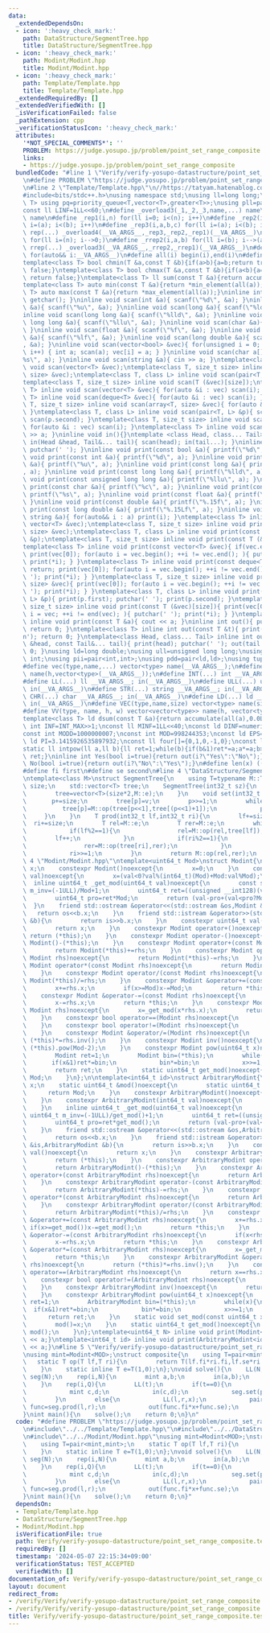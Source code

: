 ```yaml
---
data:
  _extendedDependsOn:
  - icon: ':heavy_check_mark:'
    path: DataStructure/SegmentTree.hpp
    title: DataStructure/SegmentTree.hpp
  - icon: ':heavy_check_mark:'
    path: Modint/Modint.hpp
    title: Modint/Modint.hpp
  - icon: ':heavy_check_mark:'
    path: Template/Template.hpp
    title: Template/Template.hpp
  _extendedRequiredBy: []
  _extendedVerifiedWith: []
  _isVerificationFailed: false
  _pathExtension: cpp
  _verificationStatusIcon: ':heavy_check_mark:'
  attributes:
    '*NOT_SPECIAL_COMMENTS*': ''
    PROBLEM: https://judge.yosupo.jp/problem/point_set_range_composite
    links:
    - https://judge.yosupo.jp/problem/point_set_range_composite
  bundledCode: "#line 1 \"Verify/verify-yosupo-datastructure/point_set_range_composite.test.cpp\"\
    \n#define PROBLEM \"https://judge.yosupo.jp/problem/point_set_range_composite\"\
    \n#line 2 \"Template/Template.hpp\"\n//https://tatyam.hatenablog.com/entry/2019/12/15/003634\n\
    #include<bits/stdc++.h>\nusing namespace std;\nusing ll=long long;\ntemplate<class\
    \ T> using pq=priority_queue<T,vector<T>,greater<T>>;\nusing pll=pair<ll,ll>;\n\
    const ll LINF=1LL<<60;\n#define _overload3(_1,_2,_3,name,...) name\n#define _overload4(_1,_2,_3,_4,name,...)\
    \ name\n#define _rep1(i,n) for(ll i=0; i<(n); i++)\n#define _rep2(i,a,b) for(ll\
    \ i=(a); i<(b); i++)\n#define _rep3(i,a,b,c) for(ll i=(a); i<(b); i+=(c))\n#define\
    \ rep(...) _overload4(__VA_ARGS__,_rep3,_rep2,_rep1)(__VA_ARGS__)\n#define _rrep1(i,n)\
    \ for(ll i=(n); i-->0;)\n#define _rrep2(i,a,b) for(ll i=(b); i-->(a);)\n#define\
    \ rrep(...) _overload3(__VA_ARGS__,_rrep2,_rrep1)(__VA_ARGS__)\n#define each(i,...)\
    \ for(auto&& i:__VA_ARGS__)\n#define all(i) begin(i),end(i)\n#define rall(i) rbegin(i),rend(i)\n\
    template<class T> bool chmin(T &a,const T &b){if(a>b){a=b;return true;}else return\
    \ false;}\ntemplate<class T> bool chmax(T &a,const T &b){if(a<b){a=b;return true;}else\
    \ return false;}\ntemplate<class T> ll sum(const T &a){return accumulate(all(a),0LL);}\n\
    template<class T> auto min(const T &a){return *min_element(all(a));}\ntemplate<class\
    \ T> auto max(const T &a){return *max_element(all(a));}\ninline int scan(){ return\
    \ getchar(); }\ninline void scan(int &a){ scanf(\"%d\", &a); }\ninline void scan(unsigned\
    \ &a){ scanf(\"%u\", &a); }\ninline void scan(long &a){ scanf(\"%ld\", &a); }\n\
    inline void scan(long long &a){ scanf(\"%lld\", &a); }\ninline void scan(unsigned\
    \ long long &a){ scanf(\"%llu\", &a); }\ninline void scan(char &a){ cin >> a;\
    \ }\ninline void scan(float &a){ scanf(\"%f\", &a); }\ninline void scan(double\
    \ &a){ scanf(\"%lf\", &a); }\ninline void scan(long double &a){ scanf(\"%Lf\"\
    , &a); }\ninline void scan(vector<bool> &vec){ for(unsigned i = 0; i < vec.size();\
    \ i++) { int a; scan(a); vec[i] = a; } }\ninline void scan(char a[]){ scanf(\"\
    %s\", a); }\ninline void scan(string &a){ cin >> a; }\ntemplate<class T> inline\
    \ void scan(vector<T> &vec);\ntemplate<class T, size_t size> inline void scan(array<T,\
    \ size> &vec);\ntemplate<class T, class L> inline void scan(pair<T, L> &p);\n\
    template<class T, size_t size> inline void scan(T (&vec)[size]);\ntemplate<class\
    \ T> inline void scan(vector<T> &vec){ for(auto &i : vec) scan(i); }\ntemplate<class\
    \ T> inline void scan(deque<T> &vec){ for(auto &i : vec) scan(i); }\ntemplate<class\
    \ T, size_t size> inline void scan(array<T, size> &vec){ for(auto &i : vec) scan(i);\
    \ }\ntemplate<class T, class L> inline void scan(pair<T, L> &p){ scan(p.first);\
    \ scan(p.second); }\ntemplate<class T, size_t size> inline void scan(T (&vec)[size]){\
    \ for(auto &i : vec) scan(i); }\ntemplate<class T> inline void scan(T &a){ cin\
    \ >> a; }\ninline void in(){}\ntemplate <class Head, class... Tail> inline void\
    \ in(Head &head, Tail&... tail){ scan(head); in(tail...); }\ninline void print(){\
    \ putchar(' '); }\ninline void print(const bool &a){ printf(\"%d\", a); }\ninline\
    \ void print(const int &a){ printf(\"%d\", a); }\ninline void print(const unsigned\
    \ &a){ printf(\"%u\", a); }\ninline void print(const long &a){ printf(\"%ld\"\
    , a); }\ninline void print(const long long &a){ printf(\"%lld\", a); }\ninline\
    \ void print(const unsigned long long &a){ printf(\"%llu\", a); }\ninline void\
    \ print(const char &a){ printf(\"%c\", a); }\ninline void print(const char a[]){\
    \ printf(\"%s\", a); }\ninline void print(const float &a){ printf(\"%.15f\", a);\
    \ }\ninline void print(const double &a){ printf(\"%.15f\", a); }\ninline void\
    \ print(const long double &a){ printf(\"%.15Lf\", a); }\ninline void print(const\
    \ string &a){ for(auto&& i : a) print(i); }\ntemplate<class T> inline void print(const\
    \ vector<T> &vec);\ntemplate<class T, size_t size> inline void print(const array<T,\
    \ size> &vec);\ntemplate<class T, class L> inline void print(const pair<T, L>\
    \ &p);\ntemplate<class T, size_t size> inline void print(const T (&vec)[size]);\n\
    template<class T> inline void print(const vector<T> &vec){ if(vec.empty()) return;\
    \ print(vec[0]); for(auto i = vec.begin(); ++i != vec.end(); ){ putchar(' ');\
    \ print(*i); } }\ntemplate<class T> inline void print(const deque<T> &vec){ if(vec.empty())\
    \ return; print(vec[0]); for(auto i = vec.begin(); ++i != vec.end(); ){ putchar('\
    \ '); print(*i); } }\ntemplate<class T, size_t size> inline void print(const array<T,\
    \ size> &vec){ print(vec[0]); for(auto i = vec.begin(); ++i != vec.end(); ){ putchar('\
    \ '); print(*i); } }\ntemplate<class T, class L> inline void print(const pair<T,\
    \ L> &p){ print(p.first); putchar(' '); print(p.second); }\ntemplate<class T,\
    \ size_t size> inline void print(const T (&vec)[size]){ print(vec[0]); for(auto\
    \ i = vec; ++i != end(vec); ){ putchar(' '); print(*i); } }\ntemplate<class T>\
    \ inline void print(const T &a){ cout << a; }\ninline int out(){ putchar('\\n');\
    \ return 0; }\ntemplate<class T> inline int out(const T &t){ print(t); putchar('\\\
    n'); return 0; }\ntemplate<class Head, class... Tail> inline int out(const Head\
    \ &head, const Tail&... tail){ print(head); putchar(' '); out(tail...); return\
    \ 0; }\nusing ld=long double;\nusing ull=unsigned long long;\nusing uint=unsigned\
    \ int;\nusing pii=pair<int,int>;\nusing pdd=pair<ld,ld>;\nusing tuplis=array<ll,3>;\n\
    #define vec(type,name,...) vector<type> name(__VA_ARGS__);\n#define vv(type,name,h,...)vector<vector<type>>\
    \ name(h,vector<type>(__VA_ARGS__));\n#define INT(...) int __VA_ARGS__; in(__VA_ARGS__)\n\
    #define LL(...) ll __VA_ARGS__; in(__VA_ARGS__)\n#define ULL(...) ull __VA_ARGS__;\
    \ in(__VA_ARGS__)\n#define STR(...) string __VA_ARGS__; in(__VA_ARGS__)\n#define\
    \ CHR(...) char __VA_ARGS__; in(__VA_ARGS__)\n#define LD(...) ld __VA_ARGS__;\
    \ in(__VA_ARGS__)\n#define VEC(type,name,size) vector<type> name(size); in(name)\n\
    #define VV(type, name, h, w) vector<vector<type>> name(h, vector<type>(w)); in(name)\n\
    template<class T> ld dsum(const T &a){return accumulate(all(a),0.0L);}\nconst\
    \ int INF=INT_MAX>>1;\nconst ll MINF=1LL<<40;\nconst ld DINF=numeric_limits<ld>::infinity();\n\
    const int MODD=1000000007;\nconst int MOD=998244353;\nconst ld EPS=1e-9;\nconst\
    \ ld PI=3.1415926535897932;\nconst ll four[]={0,1,0,-1,0};\nconst ll eight[]={0,1,1,0,-1,-1,1,-1,0};\n\
    static ll intpow(ll a,ll b){ll ret=1;while(b){if(b&1)ret*=a;a*=a;b>>=1;}return\
    \ ret;}\ninline int Yes(bool i=true){return out(i?\"Yes\":\"No\");}\ninline int\
    \ No(bool i=true){return out(i?\"No\":\"Yes\");}\n#define len(x) ((int)(x).size())\n\
    #define fi first\n#define se second\n#line 4 \"DataStructure/SegmentTree.hpp\"\
    \ntemplate<class M>\nstruct SegmentTree{\n    using T=typename M::T;\n    int32_t\
    \ size;\n    std::vector<T> tree;\n    SegmentTree(int32_t sz){\n        size=sz;\n\
    \        tree=vector<T>(size*2,M::e);\n    }\n    void set(int32_t p,T v){\n \
    \       p+=size;\n        tree[p]=v;\n        p>>=1;\n        while(p>0){\n  \
    \          tree[p]=M::op(tree[p<<1],tree[(p<<1)+1]);\n            p>>=1;\n   \
    \     }\n    }\n    T prod(int32_t lf,int32_t ri){\n        lf+=size;\n      \
    \  ri+=size;\n        T rel=M::e;\n        T rer=M::e;\n        while(lf<ri){\n\
    \            if(lf%2==1){\n                rel=M::op(rel,tree[lf]);\n        \
    \        lf++;\n            }\n            if(ri%2==1){\n                ri--;\n\
    \                rer=M::op(tree[ri],rer);\n            }\n            lf>>=1;\n\
    \            ri>>=1;\n        }\n        return M::op(rel,rer);\n    }\n};\n#line\
    \ 4 \"Modint/Modint.hpp\"\ntemplate<uint64_t Mod>\nstruct Modint{\n    uint64_t\
    \ x;\n    constexpr Modint()noexcept{\n        x=0;\n    }\n    constexpr Modint(int64_t\
    \ val)noexcept{\n        x=(val<0?val%(int64_t)(Mod)+Mod:val%Mod);\n    }\n  \
    \  inline uint64_t _get_mod(uint64_t val)noexcept{\n        const static uint64_t\
    \ m_inv=(-1ULL)/Mod+1;\n        uint64_t ret=((unsigned __int128)(val)*m_inv)>>64;\n\
    \        uint64_t pro=ret*Mod;\n        return (val-pro+(val<pro?Mod:0));\n  \
    \  }\n    friend std::ostream &operator<<(std::ostream &os,Modint &b){\n     \
    \   return os<<b.x;\n    }\n    friend std::istream &operator>>(std::istream &is,Modint\
    \ &b){\n        return is>>b.x;\n    }\n    constexpr uint64_t val()noexcept{\n\
    \        return x;\n    }\n    constexpr Modint operator+()noexcept{\n       \
    \ return (*this);\n    }\n    constexpr Modint operator-()noexcept{\n        return\
    \ Modint()-(*this);\n    }\n    constexpr Modint operator+(const Modint rhs)noexcept{\n\
    \        return Modint(*this)+=rhs;\n    }\n    constexpr Modint operator-(const\
    \ Modint rhs)noexcept{\n        return Modint(*this)-=rhs;\n    }\n    constexpr\
    \ Modint operator*(const Modint rhs)noexcept{\n        return Modint(*this)*=rhs;\n\
    \    }\n    constexpr Modint operator/(const Modint rhs)noexcept{\n        return\
    \ Modint(*this)/=rhs;\n    }\n    constexpr Modint &operator+=(const Modint rhs)noexcept{\n\
    \        x+=rhs.x;\n        if(x>=Mod)x-=Mod;\n        return *this;\n    }\n\
    \    constexpr Modint &operator-=(const Modint rhs)noexcept{\n        if(x<rhs.x)x+=Mod;\n\
    \        x-=rhs.x;\n        return *this;\n    }\n    constexpr Modint &operator*=(const\
    \ Modint rhs)noexcept{\n        x=_get_mod(x*rhs.x);\n        return *this;\n\
    \    }\n    constexpr bool operator==(Modint rhs)noexcept{\n        return x==rhs.x;\n\
    \    }\n    constexpr bool operator!=(Modint rhs)noexcept{\n        return x!=rhs.x;\n\
    \    }\n    constexpr Modint &operator/=(Modint rhs)noexcept{\n        return\
    \ (*this)*=rhs.inv();\n    }\n    constexpr Modint inv()noexcept{\n        return\
    \ (*this).pow(Mod-2);\n    }\n    constexpr Modint pow(uint64_t x)noexcept{\n\
    \        Modint ret=1;\n        Modint bin=(*this);\n        while(x){\n     \
    \       if(x&1)ret*=bin;\n            bin*=bin;\n            x>>=1;\n        }\n\
    \        return ret;\n    }\n    static uint64_t get_mod()noexcept{\n        return\
    \ Mod;\n    }\n};\n\ntemplate<int64_t id>\nstruct ArbitraryModint{\n    uint64_t\
    \ x;\n    static uint64_t &mod()noexcept{\n        static uint64_t Mod=0;\n  \
    \      return Mod;\n    }\n    constexpr ArbitraryModint()noexcept{\n        x=0;\n\
    \    }\n    constexpr ArbitraryModint(int64_t val)noexcept{\n        x=(val<0?val%(int64_t)(get_mod())+get_mod():val%get_mod());\n\
    \    }\n    inline uint64_t _get_mod(uint64_t val)noexcept{\n        const static\
    \ uint64_t m_inv=(-1ULL)/get_mod()+1;\n        uint64_t ret=((unsigned __int128)(val)*m_inv)>>64;\n\
    \        uint64_t pro=ret*get_mod();\n        return (val-pro+(val<pro?get_mod():0));\n\
    \    }\n    friend std::ostream &operator<<(std::ostream &os,ArbitraryModint &b){\n\
    \        return os<<b.x;\n    }\n    friend std::istream &operator>>(std::istream\
    \ &is,ArbitraryModint &b){\n        return is>>b.x;\n    }\n    constexpr uint64_t\
    \ val()noexcept{\n        return x;\n    }\n    constexpr ArbitraryModint operator+()noexcept{\n\
    \        return (*this);\n    }\n    constexpr ArbitraryModint operator-()noexcept{\n\
    \        return ArbitraryModint()-(*this);\n    }\n    constexpr ArbitraryModint\
    \ operator+(const ArbitraryModint rhs)noexcept{\n        return ArbitraryModint(*this)+=rhs;\n\
    \    }\n    constexpr ArbitraryModint operator-(const ArbitraryModint rhs)noexcept{\n\
    \        return ArbitraryModint(*this)-=rhs;\n    }\n    constexpr ArbitraryModint\
    \ operator*(const ArbitraryModint rhs)noexcept{\n        return ArbitraryModint(*this)*=rhs;\n\
    \    }\n    constexpr ArbitraryModint operator/(const ArbitraryModint rhs)noexcept{\n\
    \        return ArbitraryModint(*this)/=rhs;\n    }\n    constexpr ArbitraryModint\
    \ &operator+=(const ArbitraryModint rhs)noexcept{\n        x+=rhs.x;\n       \
    \ if(x>=get_mod())x-=get_mod();\n        return *this;\n    }\n    constexpr ArbitraryModint\
    \ &operator-=(const ArbitraryModint rhs)noexcept{\n        if(x<rhs.x)x+=get_mod();\n\
    \        x-=rhs.x;\n        return *this;\n    }\n    constexpr ArbitraryModint\
    \ &operator*=(const ArbitraryModint rhs)noexcept{\n        x=_get_mod(x*rhs.x);\n\
    \        return *this;\n    }\n    constexpr ArbitraryModint &operator/=(ArbitraryModint\
    \ rhs)noexcept{\n        return (*this)*=rhs.inv();\n    }\n    constexpr bool\
    \ operator==(ArbitraryModint rhs)noexcept{\n        return x==rhs.x;\n    }\n\
    \    constexpr bool operator!=(ArbitraryModint rhs)noexcept{\n        return x!=rhs.x;\n\
    \    }\n    constexpr ArbitraryModint inv()noexcept{\n        return (*this).pow(get_mod()-2);\n\
    \    }\n    constexpr ArbitraryModint pow(uint64_t x)noexcept{\n        ArbitraryModint\
    \ ret=1;\n        ArbitraryModint bin=(*this);\n        while(x){\n          \
    \  if(x&1)ret*=bin;\n            bin*=bin;\n            x>>=1;\n        }\n  \
    \      return ret;\n    }\n    static void set_mod(const uint64_t x)noexcept{\n\
    \        mod()=x;\n    }\n    static uint64_t get_mod()noexcept{\n        return\
    \ mod();\n    }\n};\ntemplate<uint64_t N> inline void print(Modint<N> a){std::cout\
    \ << a;}\ntemplate<int64_t id> inline void print(ArbitraryModint<id> a){std::cout\
    \ << a;}\n#line 5 \"Verify/verify-yosupo-datastructure/point_set_range_composite.test.cpp\"\
    \nusing mint=Modint<MOD>;\nstruct composite{\n    using T=pair<mint,mint>;\n \
    \   static T op(T lf,T ri){\n        return T(lf.fi*ri.fi,lf.se*ri.fi+ri.se);\n\
    \    }\n    static inline T e=T(1,0);\n};\nvoid solve(){\n    LL(N,Q);\n    SegmentTree<composite>\
    \ seg(N);\n    rep(i,N){\n        mint a,b;\n        in(a,b);\n        seg.set(i,{a,b});\n\
    \    }\n    rep(i,Q){\n        LL(t);\n        if(t==0){\n            LL(p);\n\
    \            mint c,d;\n            in(c,d);\n            seg.set(p,{c,d});\n\
    \        }\n        else{\n            LL(l,r,x);\n            pair<mint,mint>\
    \ func=seg.prod(l,r);\n            out(func.fi*x+func.se);\n        }\n    }\n\
    }\nint main(){\n    solve();\n    return 0;\n}\n"
  code: "#define PROBLEM \"https://judge.yosupo.jp/problem/point_set_range_composite\"\
    \n#include\"../../Template/Template.hpp\"\n#include\"../../DataStructure/SegmentTree.hpp\"\
    \n#include\"../../Modint/Modint.hpp\"\nusing mint=Modint<MOD>;\nstruct composite{\n\
    \    using T=pair<mint,mint>;\n    static T op(T lf,T ri){\n        return T(lf.fi*ri.fi,lf.se*ri.fi+ri.se);\n\
    \    }\n    static inline T e=T(1,0);\n};\nvoid solve(){\n    LL(N,Q);\n    SegmentTree<composite>\
    \ seg(N);\n    rep(i,N){\n        mint a,b;\n        in(a,b);\n        seg.set(i,{a,b});\n\
    \    }\n    rep(i,Q){\n        LL(t);\n        if(t==0){\n            LL(p);\n\
    \            mint c,d;\n            in(c,d);\n            seg.set(p,{c,d});\n\
    \        }\n        else{\n            LL(l,r,x);\n            pair<mint,mint>\
    \ func=seg.prod(l,r);\n            out(func.fi*x+func.se);\n        }\n    }\n\
    }\nint main(){\n    solve();\n    return 0;\n}"
  dependsOn:
  - Template/Template.hpp
  - DataStructure/SegmentTree.hpp
  - Modint/Modint.hpp
  isVerificationFile: true
  path: Verify/verify-yosupo-datastructure/point_set_range_composite.test.cpp
  requiredBy: []
  timestamp: '2024-05-07 22:15:34+09:00'
  verificationStatus: TEST_ACCEPTED
  verifiedWith: []
documentation_of: Verify/verify-yosupo-datastructure/point_set_range_composite.test.cpp
layout: document
redirect_from:
- /verify/Verify/verify-yosupo-datastructure/point_set_range_composite.test.cpp
- /verify/Verify/verify-yosupo-datastructure/point_set_range_composite.test.cpp.html
title: Verify/verify-yosupo-datastructure/point_set_range_composite.test.cpp
---
```

